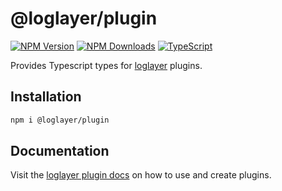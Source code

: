 # @loglayer/plugin

[![NPM Version](https://img.shields.io/npm/v/%40loglayer%2Fplugin)](https://www.npmjs.com/package/@loglayer/plugin)
[![NPM Downloads](https://img.shields.io/npm/dm/%40loglayer%2Fplugin)](https://www.npmjs.com/package/@loglayer/plugin)
[![TypeScript](https://img.shields.io/badge/%3C%2F%3E-TypeScript-%230074c1.svg)](http://www.typescriptlang.org/)

Provides Typescript types for [loglayer](https://loglayer.dev) plugins.

## Installation

```bash
npm i @loglayer/plugin
```

## Documentation

Visit the [loglayer plugin docs](https://loglayer.dev/plugins) on how to use and create plugins.
